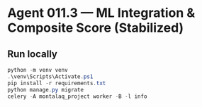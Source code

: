 # Agent 011.3 — ML Integration & Composite Score (Stabilized)

## Run locally
```powershell
python -m venv venv
.\venv\Scripts\Activate.ps1
pip install -r requirements.txt
python manage.py migrate
celery -A montalaq_project worker -B -l info
